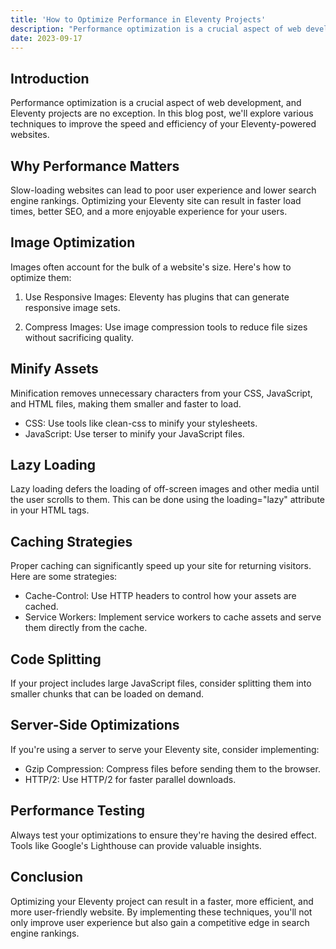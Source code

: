 ```yaml
---
title: 'How to Optimize Performance in Eleventy Projects'
description: "Performance optimization is a crucial aspect of web development, and Eleventy projects are no exception. In this blog post, we'll explore various techniques to improve the speed and efficiency of your Eleventy-powered websites."
date: 2023-09-17
---
```


## Introduction

Performance optimization is a crucial aspect of web development, and Eleventy projects are no exception. In this blog post, we'll explore various techniques to improve the speed and efficiency of your Eleventy-powered websites.

## Why Performance Matters

Slow-loading websites can lead to poor user experience and lower search engine rankings. Optimizing your Eleventy site can result in faster load times, better SEO, and a more enjoyable experience for your users.

## Image Optimization

Images often account for the bulk of a website's size. Here's how to optimize them:

1. Use Responsive Images: Eleventy has plugins that can generate responsive image sets.

2. Compress Images: Use image compression tools to reduce file sizes without sacrificing quality.

## Minify Assets

Minification removes unnecessary characters from your CSS, JavaScript, and HTML files, making them smaller and faster to load.

- CSS: Use tools like clean-css to minify your stylesheets.
- JavaScript: Use terser to minify your JavaScript files.

## Lazy Loading

Lazy loading defers the loading of off-screen images and other media until the user scrolls to them. This can be done using the loading="lazy" attribute in your HTML tags.

## Caching Strategies

Proper caching can significantly speed up your site for returning visitors. Here are some strategies:

- Cache-Control: Use HTTP headers to control how your assets are cached.
- Service Workers: Implement service workers to cache assets and serve them directly from the cache.

## Code Splitting

If your project includes large JavaScript files, consider splitting them into smaller chunks that can be loaded on demand.

## Server-Side Optimizations

If you're using a server to serve your Eleventy site, consider implementing:

- Gzip Compression: Compress files before sending them to the browser.
- HTTP/2: Use HTTP/2 for faster parallel downloads.

## Performance Testing

Always test your optimizations to ensure they're having the desired effect. Tools like Google's Lighthouse can provide valuable insights.

## Conclusion

Optimizing your Eleventy project can result in a faster, more efficient, and more user-friendly website. By implementing these techniques, you'll not only improve user experience but also gain a competitive edge in search engine rankings.